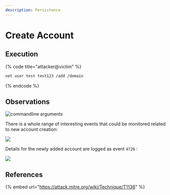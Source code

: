 ```yaml
---
description: Persistence
---
```


# Create Account

## Execution

{% code title="attacker@victim" %}
```bash
net user test test123 /add /domain
```
{% endcode %}

## Observations

![commandline arguments](../../.gitbook/assets/account-add.png)

There is a whole range of interesting events that could be monitored related to new account creation:

![](../../.gitbook/assets/account-events.png)

Details for the newly added account are logged as event `4720` :

![](../../.gitbook/assets/account-created.png)

## References

{% embed url="https://attack.mitre.org/wiki/Technique/T1136" %}



